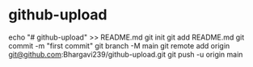 # github-upload
echo "# github-upload" >> README.md
git init
git add README.md
git commit -m "first commit"
git branch -M main
git remote add origin git@github.com:Bhargavi239/github-upload.git
git push -u origin main
